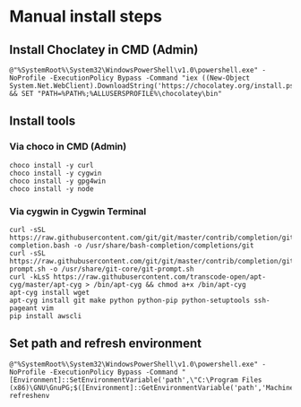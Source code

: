 # Manual install steps

## Install Choclatey in CMD (Admin)

```
@"%SystemRoot%\System32\WindowsPowerShell\v1.0\powershell.exe" -NoProfile -ExecutionPolicy Bypass -Command "iex ((New-Object System.Net.WebClient).DownloadString('https://chocolatey.org/install.ps1'))" && SET "PATH=%PATH%;%ALLUSERSPROFILE%\chocolatey\bin"
```

## Install tools

### Via choco in CMD (Admin)

```
choco install -y curl
choco install -y cygwin
choco install -y gpg4win
choco install -y node
```

### Via cygwin in Cygwin Terminal

```
curl -sSL https://raw.githubusercontent.com/git/git/master/contrib/completion/git-completion.bash -o /usr/share/bash-completion/completions/git
curl -sSL https://raw.githubusercontent.com/git/git/master/contrib/completion/git-prompt.sh -o /usr/share/git-core/git-prompt.sh
curl -kLsS https://raw.githubusercontent.com/transcode-open/apt-cyg/master/apt-cyg > /bin/apt-cyg && chmod a+x /bin/apt-cyg
apt-cyg install wget
apt-cyg install git make python python-pip python-setuptools ssh-pageant vim
pip install awscli
```

## Set path and refresh environment

```
@"%SystemRoot%\System32\WindowsPowerShell\v1.0\powershell.exe" -NoProfile -ExecutionPolicy Bypass -Command "[Environment]::SetEnvironmentVariable('path',\"C:\Program Files (x86)\GNU\GnuPG;$([Environment]::GetEnvironmentVariable('path','Machine'))\",'Machine');"
refreshenv
```
